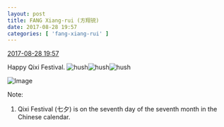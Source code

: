 ```yaml
---
layout: post
title: FANG Xiang-rui (方翔锐)
date: 2017-08-28 19:57
categories: [ 'fang-xiang-rui' ]
---
```


<div class="weibo-info">
  <a href="http://weibo.com/6117583008/FjdI5nY0L">2017-08-28 19:57</a>
</div>

Happy Qixi Festival. ![hush](http://img.t.sinajs.cn/t4/appstyle/expression/ext/normal/a6/x_org.gif)![hush](http://img.t.sinajs.cn/t4/appstyle/expression/ext/normal/a6/x_org.gif)![hush](http://img.t.sinajs.cn/t4/appstyle/expression/ext/normal/a6/x_org.gif)

<!-- more -->

![Image](http://wx2.sinaimg.cn/mw690/006G0KNGgy1fizoqnbrt7j30ku0v9q5j.jpg)

Note:
1. Qixi Festival (七夕) is on the seventh day of the seventh month in the Chinese calendar.
